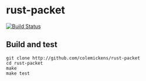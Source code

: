 rust-packet
===========

[![Build Status](https://secure.travis-ci.org/colemickens/rust-packet.png)](http://travis-ci.org/colemickens/rust-packet)

Build and test
--------------

```shell
git clone http://github.com/colemickens/rust-packet
cd rust-packet
make
make test
```
